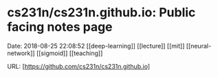 # cs231n/cs231n.github.io: Public facing notes page

Date: 2018-08-25 22:08:52
[[deep-learning]] [[lecture]] [[mit]] [[neural-network]] [[sigmoid]] [[teaching]]

URL: [https://github.com/cs231n/cs231n.github.io]
